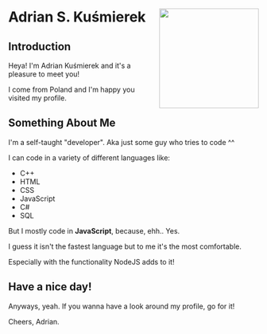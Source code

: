 # Adrian S. Kuśmierek <img align="right" width="200" height="200" src="https://media.discordapp.net/attachments/701882287176024198/941746170470989824/huggo.png">
## Introduction
Heya! I'm Adrian Kuśmierek and it's a pleasure to meet you!

I come from Poland and I'm happy you visited my profile.
## Something About Me
I'm a self-taught "developer". Aka just some guy who tries to code ^^

I can code in a variety of different languages like:
- C++
- HTML
- CSS
- JavaScript
- C#
- SQL

But I mostly code in <b>JavaScript</b>, because, ehh.. Yes.

I guess it isn't the fastest language but to me it's the most comfortable.

Especially with the functionality NodeJS adds to it!
## Have a nice day!
Anyways, yeah. If you wanna have a look around my profile, go for it!

Cheers,
Adrian.
